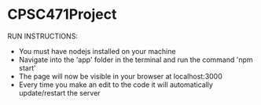 # CPSC471Project

RUN INSTRUCTIONS:

 - You must have nodejs installed on your machine
 - Navigate into the 'app' folder in the terminal and run the command 'npm start'
 - The page will now be visible in your browser at localhost:3000
 - Every time you make an edit to the code it will automatically update/restart the server